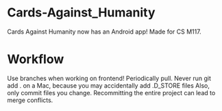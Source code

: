 # Cards-Against_Humanity
Cards Against Humanity now has an Android app! Made for CS M117.

# Workflow
Use branches when working on frontend! Periodically pull.
Never run git add . on a Mac, because you may accidentally add .D_STORE files
Also, only commit files you change. Recommitting the entire project can lead to merge conflicts.